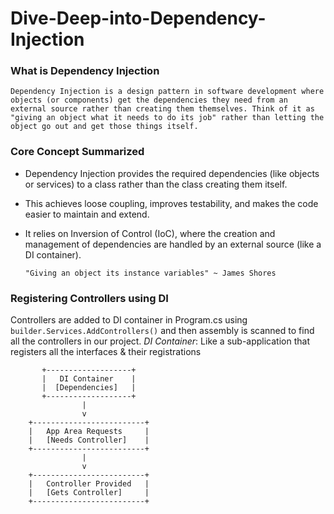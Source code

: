 # Dive-Deep-into-Dependency-Injection

### What is Dependency Injection
``Dependency Injection is a design pattern in software development where objects (or components) get the dependencies they need from an external source rather than creating them themselves.
Think of it as "giving an object what it needs to do its job" rather than letting the object go out and get those things itself.``

### Core Concept Summarized
- Dependency Injection provides the required dependencies (like objects or services) to a class rather than the class creating them itself.
- This achieves loose coupling, improves testability, and makes the code easier to maintain and extend.
- It relies on Inversion of Control (IoC), where the creation and management of dependencies are handled by an external source (like a DI container).

    ` "Giving an object its instance variables" ~ James Shores `

### Registering Controllers using DI
Controllers are added to DI container in Program.cs using `builder.Services.AddControllers()` and then assembly is scanned to find all the controllers in our project.
*DI Container*: Like a sub-application that registers all the interfaces & their registrations
```
       +-------------------+
       |   DI Container    |
       |  [Dependencies]   |
       +-------------------+
                |
                v
    +-------------------------+
    |   App Area Requests     |
    |   [Needs Controller]    |
    +-------------------------+
                |
                v
    +-------------------------+
    |   Controller Provided   |
    |   [Gets Controller]     |
    +-------------------------+
```
  

